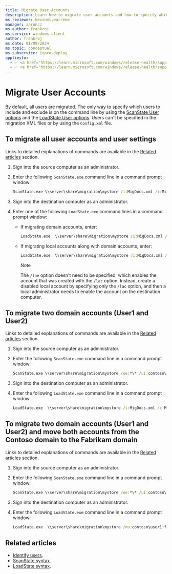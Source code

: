 ```yaml
---
title: Migrate User Accounts
description: Learn how to migrate user accounts and how to specify which users to include and exclude by using the User options on the command line.
ms.reviewer: kevinmi,warrenw
manager: aaroncz
ms.author: frankroj
ms.service: windows-client
author: frankroj
ms.date: 01/09/2024
ms.topic: conceptual
ms.subservice: itpro-deploy
appliesto:
  - ✅ <a href="https://learn.microsoft.com/windows/release-health/supported-versions-windows-client" target="_blank">Windows 11</a>
  - ✅ <a href="https://learn.microsoft.com/windows/release-health/supported-versions-windows-client" target="_blank">Windows 10</a>
---
```


# Migrate User Accounts

By default, all users are migrated. The only way to specify which users to include and exclude is on the command line by using the [ScanState User options](usmt-scanstate-syntax.md#user-options) and the [LoadState User options](usmt-loadstate-syntax.md#user-options). Users can't be specified in the migration XML files or by using the `Config.xml` file.

## To migrate all user accounts and user settings

Links to detailed explanations of commands are available in the [Related articles](#related-articles) section.

1. Sign into the source computer as an administrator.

1. Enter the following `ScanState.exe` command line in a command prompt window:

    ```cmd
    ScanState.exe \\server\share\migration\mystore /i:MigDocs.xml /i:MigApp.xml /o
    ````

1. Sign into the destination computer as an administrator.

1. Enter one of the following `LoadState.exe` command lines in a command prompt window:

   - If migrating domain accounts, enter:

        ```cmd
        LoadState.exe  \\server\share\migration\mystore /i:MigDocs.xml /i:MigApp.xml
        ```

   - If migrating local accounts along with domain accounts, enter:

        ```cmd
        LoadState.exe  \\server\share\migration\mystore /i:MigDocs.xml /i:MigApp.xml /lac /lae
        ```

        > [!NOTE]
        >
        > The `/lae` option doesn't need to be specified, which enables the account that was created with the `/lac` option. Instead, create a disabled local account by specifying only the `/lac` option, and then a local administrator needs to enable the account on the destination computer.

## To migrate two domain accounts (User1 and User2)

Links to detailed explanations of commands are available in the [Related articles](#related-articles) section.

1. Sign into the source computer as an administrator.

1. Enter the following `ScanState.exe` command line in a command prompt window:

    ```cmd
    ScanState.exe \\server\share\migration\mystore /ue:*\* /ui:contoso\user1 /ui:fabrikam\user2 /i:MigDocs.xml /i:MigApp.xml /o
    ```

1. Sign into the destination computer as an administrator.

1. Enter the following `LoadState.exe` command line in a command prompt window:

    ```cmd
    LoadState.exe  \\server\share\migration\mystore /i:MigDocs.xml /i:MigApp.xml
    ```

## To migrate two domain accounts (User1 and User2) and move both accounts from the Contoso domain to the Fabrikam domain

Links to detailed explanations of commands are available in the [Related articles](#related-articles) section.

1. Sign into the source computer as an administrator.

1. Enter the following `ScanState.exe` command line in a command prompt window:

    ```cmd
    ScanState.exe \\server\share\migration\mystore /ue:*\* /ui:contoso\user1 /ui:contoso\user2 /i:MigDocs.xml /i:MigApp.xml /o
    ```

1. Sign into the destination computer as an administrator.

1. Enter the following `LoadState.exe` command line in a command prompt window:

    ```cmd
    LoadState.exe  \\server\share\migration\mystore /mu:contoso\user1:fabrikam\user1 /mu:contoso\user2:fabrikam\user2 /i:MigDocs.xml /i:MigApp.xml
    ```

## Related articles

- [Identify users](usmt-identify-users.md).
- [ScanState syntax](usmt-scanstate-syntax.md).
- [LoadState syntax](usmt-loadstate-syntax.md).
